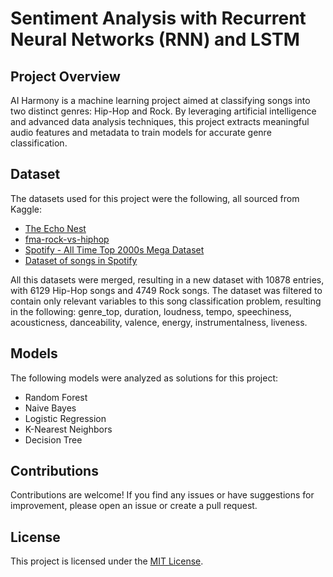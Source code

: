 # Sentiment Analysis with Recurrent Neural Networks (RNN) and LSTM

## Project Overview

AI Harmony is a machine learning project aimed at classifying songs into two distinct genres: Hip-Hop and Rock. By leveraging artificial intelligence and advanced data analysis techniques, this project extracts meaningful audio features and metadata to train models for accurate genre classification.

## Dataset

The datasets used for this project were the following, all sourced from Kaggle:
- [The Echo Nest](https://www.kaggle.com/datasets/veronikafilippou/echonestmetricsjson)
- [fma-rock-vs-hiphop](https://www.kaggle.com/datasets/veronikafilippou/fmarockvshiphop) 
- [Spotify - All Time Top 2000s Mega Dataset](https://www.kaggle.com/datasets/iamsumat/spotify-top-2000s-mega-dataset) 
- [Dataset of songs in Spotify](https://www.kaggle.com/datasets/mrmorj/dataset-of-songs-in-spotify/data) 

All this datasets were merged, resulting in a new dataset with 10878 entries, with 6129 Hip-Hop songs and 4749 Rock songs. The dataset was filtered to contain only relevant variables to this song classification problem, resulting in the following: genre_top, duration, loudness, tempo, speechiness, acousticness, danceability, valence, energy, instrumentalness, liveness.


## Models 

The following models were analyzed as solutions for this project:
- Random Forest
- Naive Bayes
- Logistic Regression
- K-Nearest Neighbors
- Decision Tree


## Contributions

Contributions are welcome! If you find any issues or have suggestions for improvement, please open an issue or create a pull request.

   
## License

This project is licensed under the [MIT License](LICENSE).


